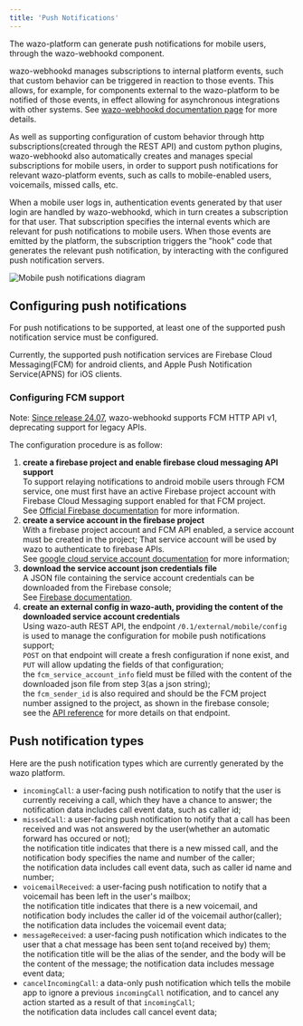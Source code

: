 ```yaml
---
title: 'Push Notifications'
---
```


The wazo-platform can generate push notifications for mobile users, through the wazo-webhookd
component.

wazo-webhookd manages subscriptions to internal platform events, such that custom behavior can be
triggered in reaction to those events. This allows, for example, for components external to the
wazo-platform to be notified of those events, in effect allowing for asynchronous integrations with
other systems. See [wazo-webhookd documentation page](/uc-doc/system/wazo-webhookd.md) for more
details.

As well as supporting configuration of custom behavior through http subscriptions(created through
the REST API) and custom python plugins, wazo-webhookd also automatically creates and manages
special subscriptions for mobile users, in order to support push notifications for relevant
wazo-platform events, such as calls to mobile-enabled users, voicemails, missed calls, etc.

When a mobile user logs in, authentication events generated by that user login are handled by
wazo-webhookd, which in turn creates a subscription for that user. That subscription specifies the
internal events which are relevant for push notifications to mobile users. When those events are
emitted by the platform, the subscription triggers the "hook" code that generates the relevant push
notification, by interacting with the configured push notification servers.

![Mobile push notifications diagram](/diagrams/mobile-mobile-push.svg)

## Configuring push notifications

For push notifications to be supported, at least one of the supported push notification service must
be configured.

Currently, the supported push notification services are Firebase Cloud Messaging(FCM) for android
clients, and Apple Push Notification Service(APNS) for iOS clients.

### Configuring FCM support

Note: [Since release 24.07](/uc-doc/upgrade/upgrade_notes#24-07), wazo-webhookd supports FCM HTTP
API v1, deprecating support for legacy APIs.

The configuration procedure is as follow:

1. **create a firebase project and enable firebase cloud messaging API support**  
   To support relaying notifications to android mobile users through FCM service, one must first
   have an active Firebase project account with Firebase Cloud Messaging support enabled for that
   FCM project.  
   See [Official Firebase documentation](https://firebase.google.com/docs/web/setup/#create-project)
   for more information.
2. **create a service account in the firebase project**  
   With a firebase project account and FCM API enabled, a service account must be created in the
   project; That service account will be used by wazo to authenticate to firebase APIs.  
   See
   [google cloud service account documentation](https://cloud.google.com/iam/docs/service-accounts-create?hl=en)
   for more information;
3. **download the service account json credentials file**  
   A JSON file containing the service account credentials can be downloaded from the Firebase
   console;  
   See
   [Firebase documentation](https://firebase.google.com/docs/admin/setup#initialize_the_sdk_in_non-google_environments).
4. **create an external config in wazo-auth, providing the content of the downloaded service account
   credentials**  
   Using wazo-auth REST API, the endpoint `/0.1/external/mobile/config` is used to manage the
   configuration for mobile push notifications support;  
   `POST` on that endpoint will create a fresh configuration if none exist, and `PUT` will allow
   updating the fields of that configuration;  
   the `fcm_service_account_info` field must be filled with the content of the downloaded json file
   from step 3(as a json string);  
   the `fcm_sender_id` is also required and should be the FCM project number assigned to the
   project, as shown in the firebase console;  
   see the
   [API reference](/documentation/api/authentication.html#tag/external/paths/~1external~1%7Bauth_type%7D~1config/post)
   for more details on that endpoint.

## Push notification types

Here are the push notification types which are currently generated by the wazo platform.

- `incomingCall`: a user-facing push notification to notify that the user is currently receiving a
  call, which they have a chance to answer; the notification data includes call event data, such as
  caller id;
- `missedCall`: a user-facing push notification to notify that a call has been received and was not
  answered by the user(whether an automatic forward has occured or not);  
  the notification title indicates that there is a new missed call, and the notification body
  specifies the name and number of the caller;  
  the notification data includes call event data, such as caller id name and number;
- `voicemailReceived`: a user-facing push notification to notify that a voicemail has been left in
  the user's mailbox;  
   the notification title indicates that there is a new voicemail, and notification body includes the
  caller id of the voicemail author(caller);  
   the notification data includes the voicemail event data;
- `messageReceived`: a user-facing push notification which indicates to the user that a chat message
  has been sent to(and received by) them;  
  the notification title will be the alias of the sender, and the body will be the content of the
  message; the notification data includes message event data;
- `cancelIncomingCall`: a data-only push notification which tells the mobile app to ignore a
  previous `incomingCall` notification, and to cancel any action started as a result of that
  `incomingCall`;  
   the notification data includes call cancel event data;
